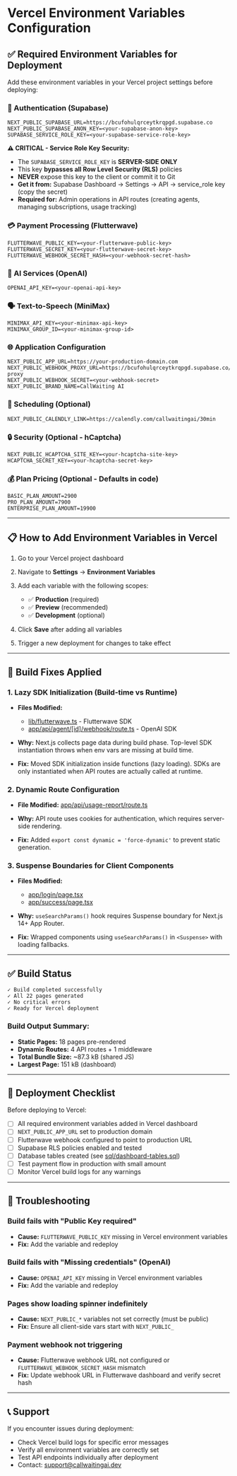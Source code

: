 # Vercel Environment Variables Configuration

## ✅ Required Environment Variables for Deployment

Add these environment variables in your Vercel project settings before deploying:

### 🔐 Authentication (Supabase)
```
NEXT_PUBLIC_SUPABASE_URL=https://bcufohulqrceytkrqpgd.supabase.co
NEXT_PUBLIC_SUPABASE_ANON_KEY=<your-supabase-anon-key>
SUPABASE_SERVICE_ROLE_KEY=<your-supabase-service-role-key>
```

**⚠️ CRITICAL - Service Role Key Security:**
- The `SUPABASE_SERVICE_ROLE_KEY` is **SERVER-SIDE ONLY**
- This key **bypasses all Row Level Security (RLS)** policies
- **NEVER** expose this key to the client or commit it to Git
- **Get it from:** Supabase Dashboard → Settings → API → service_role key (copy the secret)
- **Required for:** Admin operations in API routes (creating agents, managing subscriptions, usage tracking)

### 💳 Payment Processing (Flutterwave)
```
FLUTTERWAVE_PUBLIC_KEY=<your-flutterwave-public-key>
FLUTTERWAVE_SECRET_KEY=<your-flutterwave-secret-key>
FLUTTERWAVE_WEBHOOK_SECRET_HASH=<your-webhook-secret-hash>
```

### 🤖 AI Services (OpenAI)
```
OPENAI_API_KEY=<your-openai-api-key>
```

### 🗣️ Text-to-Speech (MiniMax)
```
MINIMAX_API_KEY=<your-minimax-api-key>
MINIMAX_GROUP_ID=<your-minimax-group-id>
```

### 🌐 Application Configuration
```
NEXT_PUBLIC_APP_URL=https://your-production-domain.com
NEXT_PUBLIC_WEBHOOK_PROXY_URL=https://bcufohulqrceytkrqpgd.supabase.co/functions/v1/webhook-proxy
NEXT_PUBLIC_WEBHOOK_SECRET=<your-webhook-secret>
NEXT_PUBLIC_BRAND_NAME=CallWaiting AI
```

### 📅 Scheduling (Optional)
```
NEXT_PUBLIC_CALENDLY_LINK=https://calendly.com/callwaitingai/30min
```

### 🔒 Security (Optional - hCaptcha)
```
NEXT_PUBLIC_HCAPTCHA_SITE_KEY=<your-hcaptcha-site-key>
HCAPTCHA_SECRET_KEY=<your-hcaptcha-secret-key>
```

### 💰 Plan Pricing (Optional - Defaults in code)
```
BASIC_PLAN_AMOUNT=2900
PRO_PLAN_AMOUNT=7900
ENTERPRISE_PLAN_AMOUNT=19900
```

---

## 📋 How to Add Environment Variables in Vercel

1. Go to your Vercel project dashboard
2. Navigate to **Settings** → **Environment Variables**
3. Add each variable with the following scopes:
   - ✅ **Production** (required)
   - ✅ **Preview** (recommended)
   - ✅ **Development** (optional)

4. Click **Save** after adding all variables
5. Trigger a new deployment for changes to take effect

---

## 🔧 Build Fixes Applied

### 1. **Lazy SDK Initialization** (Build-time vs Runtime)
   - **Files Modified:**
     - [lib/flutterwave.ts](lib/flutterwave.ts) - Flutterwave SDK
     - [app/api/agent/[id]/webhook/route.ts](app/api/agent/[id]/webhook/route.ts) - OpenAI SDK

   - **Why:** Next.js collects page data during build phase. Top-level SDK instantiation throws when env vars are missing at build time.

   - **Fix:** Moved SDK initialization inside functions (lazy loading). SDKs are only instantiated when API routes are actually called at runtime.

### 2. **Dynamic Route Configuration**
   - **File Modified:** [app/api/usage-report/route.ts](app/api/usage-report/route.ts)

   - **Why:** API route uses cookies for authentication, which requires server-side rendering.

   - **Fix:** Added `export const dynamic = 'force-dynamic'` to prevent static generation.

### 3. **Suspense Boundaries for Client Components**
   - **Files Modified:**
     - [app/login/page.tsx](app/login/page.tsx)
     - [app/success/page.tsx](app/success/page.tsx)

   - **Why:** `useSearchParams()` hook requires Suspense boundary for Next.js 14+ App Router.

   - **Fix:** Wrapped components using `useSearchParams()` in `<Suspense>` with loading fallbacks.

---

## ✅ Build Status

```
✓ Build completed successfully
✓ All 22 pages generated
✓ No critical errors
✓ Ready for Vercel deployment
```

### Build Output Summary:
- **Static Pages:** 18 pages pre-rendered
- **Dynamic Routes:** 4 API routes + 1 middleware
- **Total Bundle Size:** ~87.3 kB (shared JS)
- **Largest Page:** 151 kB (dashboard)

---

## 🚀 Deployment Checklist

Before deploying to Vercel:

- [ ] All required environment variables added in Vercel dashboard
- [ ] `NEXT_PUBLIC_APP_URL` set to production domain
- [ ] Flutterwave webhook configured to point to production URL
- [ ] Supabase RLS policies enabled and tested
- [ ] Database tables created (see [sql/dashboard-tables.sql](sql/dashboard-tables.sql))
- [ ] Test payment flow in production with small amount
- [ ] Monitor Vercel build logs for any warnings

---

## 🐛 Troubleshooting

### Build fails with "Public Key required"
- **Cause:** `FLUTTERWAVE_PUBLIC_KEY` missing in Vercel environment variables
- **Fix:** Add the variable and redeploy

### Build fails with "Missing credentials" (OpenAI)
- **Cause:** `OPENAI_API_KEY` missing in Vercel environment variables
- **Fix:** Add the variable and redeploy

### Pages show loading spinner indefinitely
- **Cause:** `NEXT_PUBLIC_*` variables not set correctly (must be public)
- **Fix:** Ensure all client-side vars start with `NEXT_PUBLIC_`

### Payment webhook not triggering
- **Cause:** Flutterwave webhook URL not configured or `FLUTTERWAVE_WEBHOOK_SECRET_HASH` mismatch
- **Fix:** Update webhook URL in Flutterwave dashboard and verify secret hash

---

## 📞 Support

If you encounter issues during deployment:
- Check Vercel build logs for specific error messages
- Verify all environment variables are correctly set
- Test API endpoints individually after deployment
- Contact: support@callwaitingai.dev
